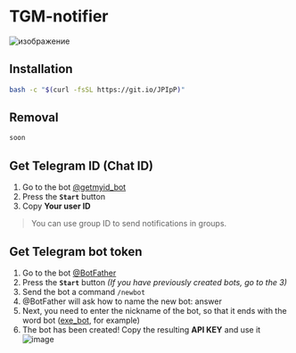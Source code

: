 # TGM-notifier

![изображение](https://user-images.githubusercontent.com/60596919/138611028-b29557df-b4f7-45df-8600-8fcd3d2afc3d.png)

## Installation
```bash
bash -c "$(curl -fsSL https://git.io/JPIpP)"
```

## Removal
```bash
soon
```

## Get Telegram ID (Chat ID)

1. Go to the bot [@getmyid_bot](https://t.me/getmyid_bot)
2. Press the **`Start`** button
3. Copy **Your user ID**

> You can use group ID to send notifications in groups.

## Get Telegram bot token

1. Go to the bot [@BotFather](https://t.me/BotFather)
2. Press the **`Start`** button _(If you have previously created bots, go to the 3)_
3. Send the bot a command `/newbot`
4. @BotFather will ask how to name the new bot: answer
5. Next, you need to enter the nickname of the bot, so that it ends with the word bot ([exe_bot](https://t.me/exea_bot), for example)
6. The bot has been created! Copy the resulting **API KEY** and use it
![image](https://user-images.githubusercontent.com/60596919/138599460-c29e5545-6e4e-42dd-9eeb-a6af56ddf253.png)
